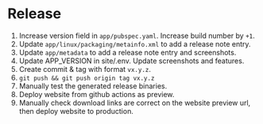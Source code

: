 # Release

1. Increase version field in `app/pubspec.yaml`. Increase build number by `+1`.
1. Update `app/linux/packaging/metainfo.xml` to add a release note entry.
1. Update `app/metadata` to add a release note entry and screenshots.
1. Update APP_VERSION in site/.env. Update screenshots and features.
1. Create commit & tag with format `vx.y.z`.
1. `git push && git push origin tag vx.y.z`
1. Manually test the generated release binaries.
1. Deploy website from github actions as preview.
1. Manually check download links are correct on the website preview url, then deploy website to production.
